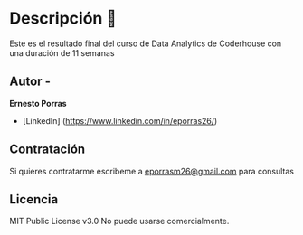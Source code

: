 # Descripción 🌴
Este es el resultado final del curso de Data Analytics de Coderhouse con una duración de 11 semanas

## Autor - 
**Ernesto Porras**

* [LinkedIn] (https://www.linkedin.com/in/eporras26/)

## Contratación
Si quieres contratarme escribeme a eporrasm26@gmail.com para consultas

## Licencia 
MIT Public License v3.0
No puede usarse comercialmente.
